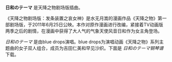 

**日和のテーマ** 是天降之物剧场版插曲。

《天降之物剧场版：发条装置之哀女神》是水无月嵩的漫画作品《天降之物》第一部剧场版，于2011年6月25日公映。本作对原作漫画进行改编，紧接着TV动画版两季之后的剧情，在漫画中获得了大人气的气象天使风音日和作为女主角登场。

_日和のテーマ_ 是由blue drops演唱。blue drops为演唱动画《天降之物》系列主题曲的女子双人组合，成员为吉田仁美和早见沙织。下面是
_日和のテーマ钢琴谱_ 下载。

